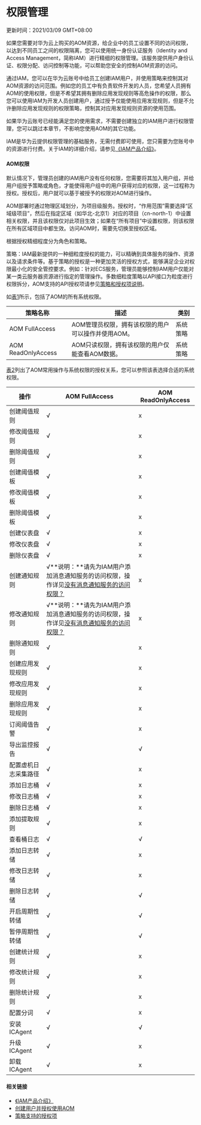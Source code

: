 # 权限管理

更新时间：2021/03/09 GMT+08:00

如果您需要对华为云上购买的AOM资源，给企业中的员工设置不同的访问权限，以达到不同员工之间的权限隔离，您可以使用统一身份认证服务（Identity and Access Management，简称IAM）进行精细的权限管理。该服务提供用户身份认证、权限分配、访问控制等功能，可以帮助您安全的控制AOM资源的访问。

通过IAM，您可以在华为云账号中给员工创建IAM用户，并使用策略来控制其对AOM资源的访问范围。例如您的员工中有负责软件开发的人员，您希望人员拥有AOM的使用权限，但是不希望其拥有删除应用发现规则等高危操作的权限，那么您可以使用IAM为开发人员创建用户，通过授予仅能使用应用发现规则，但是不允许删除应用发现规则的权限策略，控制其对应用发现规则资源的使用范围。

如果华为云账号已经能满足您的使用需求，不需要创建独立的IAM用户进行权限管理，您可以跳过本章节，不影响您使用AOM的其它功能。

IAM是华为云提供权限管理的基础服务，无需付费即可使用，您只需要为您账号中的资源进行付费。关于IAM的详细介绍，请参见[《IAM产品介绍》](https://support.huaweicloud.com/productdesc-iam/iam_01_0026.html)。

#### AOM权限

默认情况下，管理员创建的IAM用户没有任何权限，您需要将其加入用户组，并给用户组授予策略或角色，才能使得用户组中的用户获得对应的权限，这一过程称为授权。授权后，用户就可以基于被授予的权限对AOM进行操作。

AOM部署时通过物理区域划分，为项目级服务。授权时，“作用范围”需要选择“区域级项目”，然后在指定区域（如华北-北京1）对应的项目（cn-north-1）中设置相关权限，并且该权限仅对此项目生效；如果在“所有项目”中设置权限，则该权限在所有区域项目中都生效。访问AOM时，需要先切换至授权区域。

根据授权精细程度分为角色和策略。

策略：IAM最新提供的一种细粒度授权的能力，可以精确到具体服务的操作、资源以及请求条件等。基于策略的授权是一种更加灵活的授权方式，能够满足企业对权限最小化的安全管控要求。例如：针对ECS服务，管理员能够控制IAM用户仅能对某一类云服务器资源进行指定的管理操作。多数细粒度策略以API接口为粒度进行权限拆分，AOM支持的API授权项请参见[策略和授权项说明](https://support.huaweicloud.com/api-aom/aom_04_0022.html)。

如[表1](https://support.huaweicloud.com/productdesc-aom/aom_06_0021.html#aom_06_0021__table145316572518)所示，包括了AOM的所有系统权限。

| 策略名称           | 描述                                               | 类别     |
| ------------------ | -------------------------------------------------- | -------- |
| AOM FullAccess     | AOM管理员权限，拥有该权限的用户可以操作并使用AOM。 | 系统策略 |
| AOM ReadOnlyAccess | AOM只读权限，拥有该权限的用户仅能查看AOM数据。     | 系统策略 |

[表2](https://support.huaweicloud.com/productdesc-aom/aom_06_0021.html#aom_06_0021__table126113571055)列出了AOM常用操作与系统权限的授权关系，您可以参照该表选择合适的系统权限。

| 操作                 | AOM FullAccess                                               | AOM ReadOnlyAccess |
| -------------------- | ------------------------------------------------------------ | ------------------ |
| 创建阈值规则         | √                                                            | x                  |
| 修改阈值规则         | √                                                            | x                  |
| 删除阈值规则         | √                                                            | x                  |
| 创建阈值模板         | √                                                            | x                  |
| 修改阈值模板         | √                                                            | x                  |
| 删除阈值模板         | √                                                            | x                  |
| 创建仪表盘           | √                                                            | x                  |
| 修改仪表盘           | √                                                            | x                  |
| 删除仪表盘           | √                                                            | x                  |
| 创建通知规则         | √**说明：**请先为IAM用户添加消息通知服务的访问权限，操作详见[没有消息通知服务的访问权限？](https://support.huaweicloud.com/aom_faq/aom_03_0008.html) | x                  |
| 修改通知规则         | √**说明：**请先为IAM用户添加消息通知服务的访问权限，操作详见[没有消息通知服务的访问权限？](https://support.huaweicloud.com/aom_faq/aom_03_0008.html) | x                  |
| 删除通知规则         | √                                                            | x                  |
| 创建应用发现规则     | √                                                            | x                  |
| 修改应用发现规则     | √                                                            | x                  |
| 删除应用发现规则     | √                                                            | x                  |
| 订阅阈值告警         | √                                                            | x                  |
| 导出监控报告         | √                                                            | √                  |
| 配置虚机日志采集路径 | √                                                            | x                  |
| 添加日志桶           | √                                                            | x                  |
| 修改日志桶           | √                                                            | x                  |
| 删除日志桶           | √                                                            | x                  |
| 添加提取规则         | √                                                            | x                  |
| 查看桶日志           | √                                                            | √                  |
| 添加日志转储         | √                                                            | x                  |
| 修改日志转储         | √                                                            | x                  |
| 删除日志转储         | √                                                            | √                  |
| 开启周期性转储       | √                                                            | √                  |
| 暂停周期性转储       | √                                                            | √                  |
| 创建统计规则         | √                                                            | x                  |
| 修改统计规则         | √                                                            | x                  |
| 删除统计规则         | √                                                            | x                  |
| 配置分词             | √                                                            | x                  |
| 安装ICAgent          | √                                                            | √                  |
| 升级ICAgent          | √                                                            | x                  |
| 卸载ICAgent          | √                                                            | x                  |

#### 相关链接

- [《IAM产品介绍》](https://support.huaweicloud.com/productdesc-iam/iam_01_0026.html)
- [创建用户并授权使用AOM](https://support.huaweicloud.com/usermanual-aom/aom_02_0090.html)
- [策略支持的授权项](https://support.huaweicloud.com/api-aom/aom_04_0022.html)